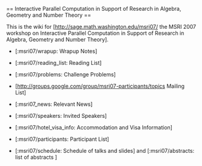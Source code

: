 == Interactive Parallel Computation in Support of Research in Algebra, Geometry and Number Theory ==

This is the wiki for [http://sage.math.washington.edu/msri07/ the MSRI 2007 workshop on Interactive Parallel Computation in Support of Research in Algebra, Geometry and Number Theory]. 

   * [:msri07/wrapup: Wrapup Notes]

   * [:msri07/reading_list: Reading List]

   * [:msri07/problems: Challenge Problems]

   * [http://groups.google.com/group/msri07-participants/topics Mailing List]

   * [:msri07_news: Relevant News]

   * [:msri07/speakers: Invited Speakers]

   * [:msri07/hotel_visa_info: Accommodation and Visa Information]

   * [:msri07/participants: Participant List]

   * [:msri07/schedule: Schedule of talks and slides] and [:msri07/abstracts: list of abstracts ]
